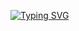 [![Typing SVG](https://readme-typing-svg.herokuapp.com?duration=2750&color=F7ACF2&multiline=true&height=105&lines=%D1%82%D0%B8%D0%BA%D1%81%D1%8F+owo;%D1%81%D0%B0%D1%81%D0%B8+%D0%B1%D0%B0%D0%BA%D0%B0+;15y.o.+stupid+fortnite+kid;--------------------------++++++++++++++++++++++++++++++++++++++++++++)](https://git.io/typing-svg)
